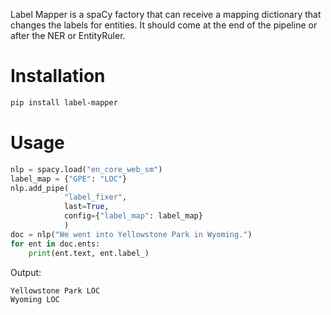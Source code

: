 Label Mapper is a spaCy factory that can receive a mapping dictionary that changes the labels for entities. It should come at the end of the pipeline or after the NER or EntityRuler.

# Installation

```bash
pip install label-mapper
```

# Usage

```python
nlp = spacy.load("en_core_web_sm")
label_map = {"GPE": "LOC"}
nlp.add_pipe(
            "label_fixer",
            last=True,
            config={"label_map": label_map}
            )
doc = nlp("We went into Yellowstone Park in Wyoming.")
for ent in doc.ents:
    print(ent.text, ent.label_)
```

Output:

```
Yellowstone Park LOC
Wyoming LOC
```